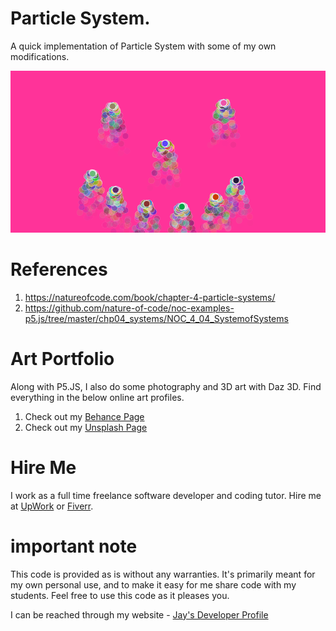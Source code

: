 # Particle System.

A quick implementation of Particle System with some of my own modifications.

![image info](ParticleSystems_800x411.png)

# References

1. https://natureofcode.com/book/chapter-4-particle-systems/
1. https://github.com/nature-of-code/noc-examples-p5.js/tree/master/chp04_systems/NOC_4_04_SystemofSystems

# Art Portfolio

Along with P5.JS, I also do some photography and 3D art with Daz 3D. Find everything in the below online art profiles.

1. Check out my [Behance Page](https://www.behance.net/vijayasimhabr)
1. Check out my [Unsplash Page](https://unsplash.com/@jay_neeruhaaku)

# Hire Me

I work as a full time freelance software developer and coding tutor. Hire me at [UpWork](https://www.upwork.com/fl/vijayasimhabr) or [Fiverr](https://www.fiverr.com/jay_codeguy).

# important note

This code is provided as is without any warranties. It's primarily meant for my own personal use, and to make it easy for me share code with my students. Feel free to use this code as it pleases you.

I can be reached through my website - [Jay's Developer Profile](https://jay-study-nildana.github.io/developerprofile)
